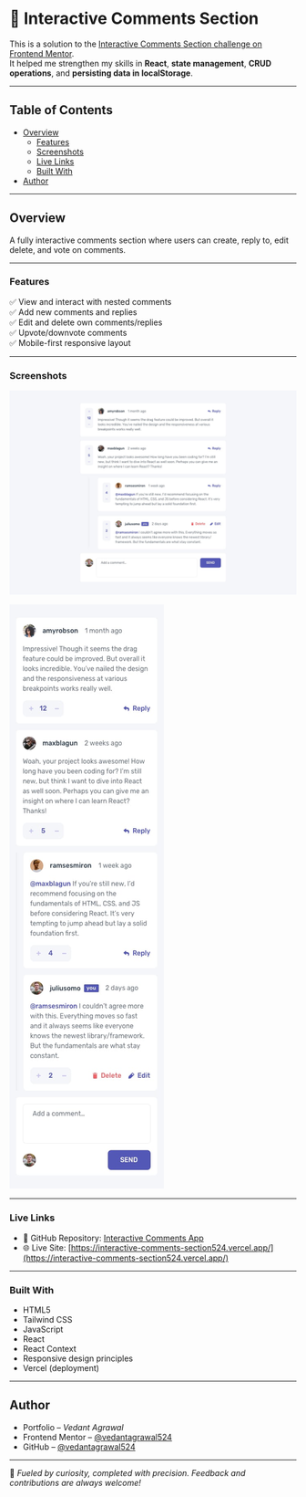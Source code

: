 # 💬 Interactive Comments Section

This is a solution to the [Interactive Comments Section challenge on Frontend Mentor](https://www.frontendmentor.io/challenges/interactive-comments-section-iG1RugEG9).  
It helped me strengthen my skills in **React**, **state management**, **CRUD operations**, and **persisting data in localStorage**.

---

## Table of Contents

- [Overview](#overview)  
  - [Features](#features)  
  - [Screenshots](#screenshots)  
  - [Live Links](#live-links)  
  - [Built With](#built-with)  
- [Author](#author)  

---

## Overview

A fully interactive comments section where users can create, reply to, edit delete, and vote on comments.

---

### Features

✅ View and interact with nested comments  
✅ Add new comments and replies  
✅ Edit and delete own comments/replies  
✅ Upvote/downvote comments  
✅ Mobile-first responsive layout  

---

### Screenshots

![Desktop View](./public/design/desktop-design.jpg)  

![Mobile View](./public/design/mobile-design.jpg)  

---

### Live Links

- 📁 GitHub Repository: [Interactive Comments App](https://github.com/vedantagrawal524/interactive-comments-section)  
- 🌐 Live Site: [https://interactive-comments-section524.vercel.app/](https://interactive-comments-section524.vercel.app/)

---

### Built With

- HTML5  
- Tailwind CSS  
- JavaScript  
- React  
- React Context  
- Responsive design principles  
- Vercel (deployment)

---

## Author

- Portfolio – _Vedant Agrawal_  
- Frontend Mentor – [@vedantagrawal524](https://www.frontendmentor.io/profile/vedantagrawal524)  
- GitHub – [@vedantagrawal524](https://github.com/vedantagrawal524)

---

🧠 _Fueled by curiosity, completed with precision. Feedback and contributions are always welcome!_
